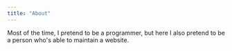 ```yaml
---
title: "About"
---
```


Most of the time, I pretend to be a programmer, but here I also
pretend to be a person who's able to maintain a website.
